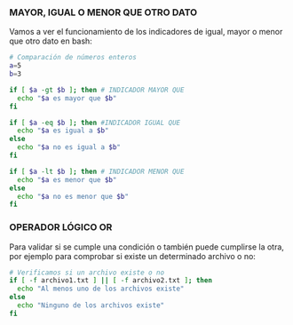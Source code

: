 ### MAYOR, IGUAL O MENOR QUE OTRO DATO
Vamos a ver el funcionamiento de los indicadores de igual, mayor o menor que otro dato en bash:
```bash
# Comparación de números enteros
a=5
b=3

if [ $a -gt $b ]; then # INDICADOR MAYOR QUE
  echo "$a es mayor que $b"
fi

if [ $a -eq $b ]; then #INDICADOR IGUAL QUE
  echo "$a es igual a $b"
else
  echo "$a no es igual a $b"
fi

if [ $a -lt $b ]; then # INDICADOR MENOR QUE
  echo "$a es menor que $b"
else
  echo "$a no es menor que $b"
fi
```
### OPERADOR LÓGICO OR
Para validar si se cumple una condición o también puede cumplirse la otra, por ejemplo para comprobar si existe un determinado archivo o no:
```bash
# Verificamos si un archivo existe o no
if [ -f archivo1.txt ] || [ -f archivo2.txt ]; then
  echo "Al menos uno de los archivos existe"
else
  echo "Ninguno de los archivos existe"
fi
```
